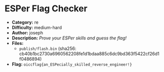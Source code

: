 # ESPer Flag Checker

- **Category:** re
- **Difficulty:** medium-hard
- **Author:** joseph
- **Description:** _Prove your ESPer skills and guess the flag!_
- **Files:**
    - `publish/flash.bin` (sha256: cb40b1bc2730a6960562208fe1d1bdaa885c6dc9bd363f5422cf26d1f0486894)
- **Flag:** `oiccflag{an_ESPecially_skilled_reverse_engineer!}`
